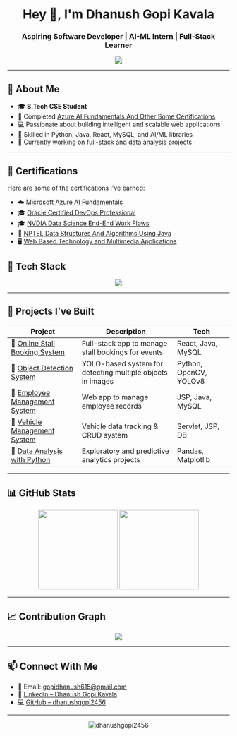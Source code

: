 <h1 align="center">Hey 👋, I'm Dhanush Gopi Kavala</h1>
<h3 align="center">Aspiring Software Developer | AI-ML Intern | Full-Stack Learner</h3>

<p align="center">
<img src="https://readme-typing-svg.herokuapp.com?font=Fira+Code&duration=2000&pause=1000&center=true&vCenter=true&color=4A90E2&width=600&lines=Turning+Ideas+Into+Intelligent+Applications;AI+%7C+ML+%7C+Web+%7C+Data+Driven+Projects;Always+Learning+%F0%9F%92%BB+Always+Building" />


</p>

---

## 🌟 About Me

- 🎓 **B.Tech CSE Student**
- 🤖 Completed [Azure AI Fundamentals And Other Some Certifications](https://github.com/dhanushgopi2456/My_Certifications)
- 💻 Passionate about building intelligent and scalable web applications
- 📘 Skilled in Python, Java, React, MySQL, and AI/ML libraries
- 🎯 Currently working on full-stack and data analysis projects

---

## 🏅 Certifications

Here are some of the certifications I've earned:

- ☁️ [Microsoft Azure AI Fundamentals](https://github.com/dhanushgopi2456/My_Certifications/blob/main/Azure%20Ai%20fundamentals%20%20Global%20Certificate%20by%20Microsoft.pdf)
- 🎓 [Oracle Certified  DevOps Professional](https://github.com/dhanushgopi2456/My_Certifications/blob/main/Oracle_Devops_Certificate.pdf)
- 🎓 [NVDIA Data Science End-End Work Flows](https://github.com/dhanushgopi2456/My_Certifications/blob/main/NVDIA_Data_Science_Certificate.pdf)
- 🧮 [NPTEL Data Structures And Algorithms Using Java](https://github.com/dhanushgopi2456/My_Certifications/blob/main/Data%20Structure%20and%20Algorithms%20using%20Java%20.pdf)
- 🖥️ [Web Based Technology and Multimedia Applications](https://github.com/dhanushgopi2456/My_Certifications/blob/main/Web%20based%20technologies%20and%20Multimedia%20applications%20Certificate%20by%20Swayam%20IGNOU.pdf)


## 🚀 Tech Stack

<p align="center">
  <img src="https://skillicons.dev/icons?i=python,java,react,html,css,js,mysql,figma,git,github,vscode" />
</p>

---

## 🧠 Projects I’ve Built


| Project | Description | Tech |
|--------|-------------|------|
| 🔗 [Online Stall Booking System](https://github.com/dhanushgopi2456/Online_Stall_Booking) | Full-stack app to manage stall bookings for events | React, Java, MySQL |
| 🔗 [Object Detection System](https://github.com/dhanushgopi2456/Object-Detection-YOLO-v9) | YOLO-based system for detecting multiple objects in images | Python, OpenCV, YOLOv8 |
| 🔗 [Employee Management System](https://github.com/dhanushgopi2456/Employee-Management) | Web app to manage employee records | JSP, Java, MySQL |
| 🔗 [Vehicle Management System](https://github.com/dhanushgopi2456/Vehicle_management) | Vehicle data tracking & CRUD system | Servlet, JSP, DB |
| 🔗 [Data Analysis with Python](https://github.com/dhanushgopi2456/Data_Analysis_using_python) | Exploratory and predictive analytics projects | Pandas, Matplotlib |


---

## 📊 GitHub Stats

<p align="center">
  <img src="https://github-readme-stats.vercel.app/api?username=dhanushgopi2456&show_icons=true&theme=radical" height="180" />
  <img src="https://github-readme-stats.vercel.app/api/top-langs/?username=dhanushgopi2456&layout=compact&theme=radical" height="180" />
</p>

---

## 📈 Contribution Graph

<p align="center">
  <img src="https://github-readme-activity-graph.cyclic.app/graph?username=dhanushgopi2456&theme=github-compact" />
</p>

---

## 📫 Connect With Me

- 📧 Email: gopidhanush615@gmail.com
- 💼 [LinkedIn – Dhanush Gopi Kavala](https://www.linkedin.com/in/dhanush-gopi-kavala-a460a528b/)  
- 💻 [GitHub – dhanushgopi2456](https://github.com/dhanushgopi2456)

---

<p align="center">
  <img src="https://komarev.com/ghpvc/?username=dhanushgopi2456&label=Profile%20views&color=0e75b6&style=flat" alt="dhanushgopi2456" />
</p>

